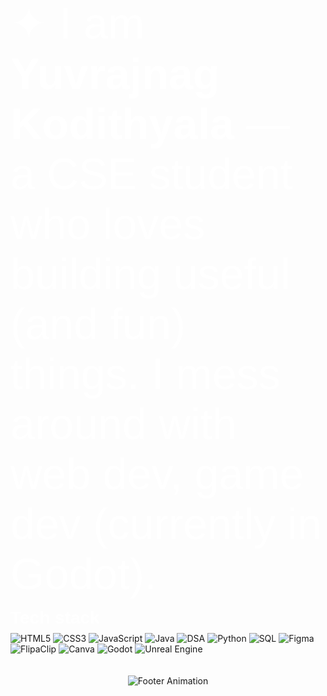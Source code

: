 <!-- Orbitron font link -->
<link href="https://fonts.googleapis.com/css2?family=Orbitron:wght@400;700&display=swap" rel="stylesheet">

<!-- === About Me === -->
<p style="font-family:'Orbitron',sans-serif; font-size:5em; color:#FFFFFF; margin-bottom:0.2em;">
  ✦ I am <strong>Yuvrajnag Kodithyala</strong> — a CSE student who loves building useful (and fun) things. I mess around with web dev, game dev (currently in Godot).
</p>

<!-- === Tech Stack === -->
<h2 style="font-family:'Orbitron',sans-serif; font-size:2em; color:#FFFFFF; margin:0 0 8px;">Tech stack</h2>
<div>
  <img src="https://img.shields.io/badge/HTML5-%230D1117?logo=html5&logoColor=white&style=flat" alt="HTML5" />
  <img src="https://img.shields.io/badge/CSS3-%230D1117?logo=css3&logoColor=white&style=flat" alt="CSS3" />
  <img src="https://img.shields.io/badge/JavaScript-%230D1117?logo=javascript&logoColor=white&style=flat" alt="JavaScript" />
  <img src="https://img.shields.io/badge/Java-%230D1117?logo=java&logoColor=white&style=flat" alt="Java" />
  <img src="https://img.shields.io/badge/DSA-%230D1117?logo=algorithm&logoColor=white&style=flat" alt="DSA" />
  <img src="https://img.shields.io/badge/Python-%230D1117?logo=python&logoColor=white&style=flat" alt="Python" />
  <img src="https://img.shields.io/badge/SQL-%230D1117?logo=postgresql&logoColor=white&style=flat" alt="SQL" />
  <img src="https://img.shields.io/badge/Figma-%230D1117?logo=figma&logoColor=white&style=flat" alt="Figma" />
  <img src="https://img.shields.io/badge/FlipaClip-%230D1117?logo=flipaClip&logoColor=white&style=flat" alt="FlipaClip" />
  <img src="https://img.shields.io/badge/Canva-%230D1117?logo=canva&logoColor=white&style=flat" alt="Canva" />
  <img src="https://img.shields.io/badge/Godot-%230D1117?logo=godot-engine&logoColor=white&style=flat" alt="Godot" />
  <img src="https://img.shields.io/badge/Unreal_Engine-%230D1117?logo=unreal-engine&logoColor=white&style=flat" alt="Unreal Engine" />
</div>
<br>
<br>
<!-- === Footer Animation === -->
<div style="text-align:center;">
 <div align="center">
  <img src="https://readme-typing-svg.herokuapp.com?font=Fira+Code&size=20&duration=3000&pause=800&color=FFFFFF&center=true&width=400&lines=Keep+Building...;Stay+Dope..." alt="Footer Animation" />
</div>
</div>


